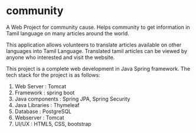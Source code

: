 # community
A Web Project for community cause. Helps community to get information in Tamil language on many articles around the world. 

This application allows volunteers to translate articles available on other languages into Tamil Language. Translated tamil articles can be viewed by anyone who interested and visit the website.

This project is a complete web development in Java Spring framework. The tech stack for the project is as follows:

1) Web Server : Tomcat
2) Framework  : spring boot
3) Java components : Spring JPA, Spring Security
4) Java Libraries : Thymeleaf
5) Database : PostgreSQL
6) Webserver : Tomcat
7) UI/UX : HTML5, CSS, bootstrap
